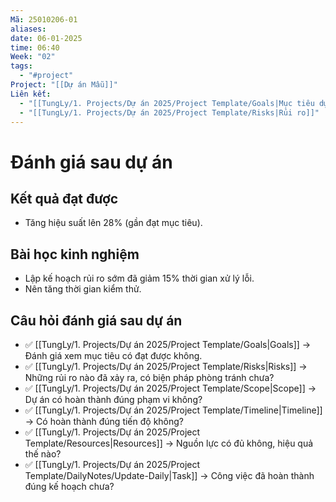 ```yaml
---
Mã: 25010206-01
aliases: 
date: 06-01-2025
time: 06:40
Week: "02"
tags:
  - "#project"
Project: "[[Dự án Mẫu]]"
Liên kết:
  - "[[TungLy/1. Projects/Dự án 2025/Project Template/Goals|Mục tiêu dự án]]"
  - "[[TungLy/1. Projects/Dự án 2025/Project Template/Risks|Rủi ro]]"
---
```

# Đánh giá sau dự án

## Kết quả đạt được
- Tăng hiệu suất lên 28% (gần đạt mục tiêu).

## Bài học kinh nghiệm
- Lập kế hoạch rủi ro sớm đã giảm 15% thời gian xử lý lỗi.
- Nên tăng thời gian kiểm thử.

## Câu hỏi đánh giá sau dự án
- ✅ [[TungLy/1. Projects/Dự án 2025/Project Template/Goals|Goals]] → Đánh giá xem mục tiêu có đạt được không.
- ✅ [[TungLy/1. Projects/Dự án 2025/Project Template/Risks|Risks]] → Những rủi ro nào đã xảy ra, có biện pháp phòng tránh chưa?
- ✅ [[TungLy/1. Projects/Dự án 2025/Project Template/Scope|Scope]] → Dự án có hoàn thành đúng phạm vi không?
- ✅ [[TungLy/1. Projects/Dự án 2025/Project Template/Timeline|Timeline]] → Có hoàn thành đúng tiến độ không?
- ✅ [[TungLy/1. Projects/Dự án 2025/Project Template/Resources|Resources]] → Nguồn lực có đủ không, hiệu quả thế nào?
- ✅ [[TungLy/1. Projects/Dự án 2025/Project Template/DailyNotes/Update-Daily|Task]] → Công việc đã hoàn thành đúng kế hoạch chưa?